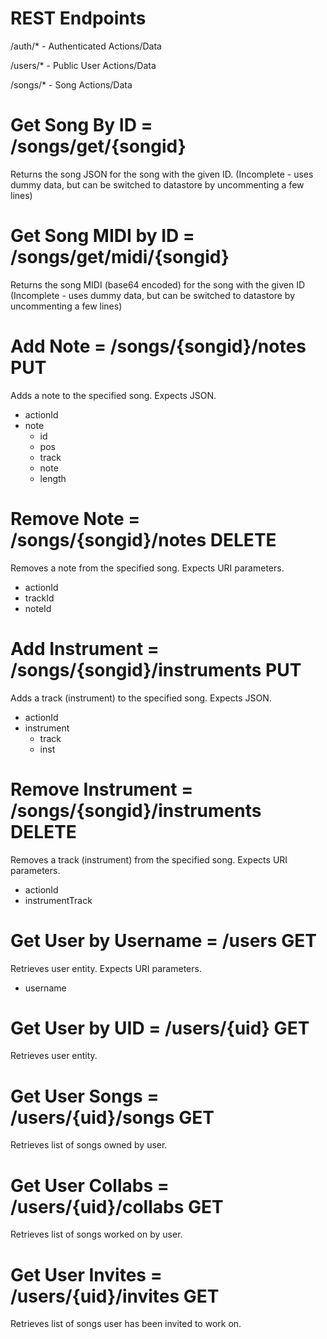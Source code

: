 REST Endpoints
========
/auth/* - Authenticated Actions/Data

/users/* - Public User Actions/Data

/songs/* - Song Actions/Data

Get Song By ID = /songs/get/{songid}
====================================
Returns the song JSON for the song with the given ID.
(Incomplete - uses dummy data, but can be switched to datastore by uncommenting a few lines)

Get Song MIDI by ID = /songs/get/midi/{songid}
==============================================
Returns the song MIDI (base64 encoded) for the song with the given ID
(Incomplete - uses dummy data, but can be switched to datastore by uncommenting a few lines)

Add Note = /songs/{songid}/notes PUT
=======
Adds a note to the specified song. Expects JSON.

* actionId
* note
  * id
  * pos
  * track
  * note
  * length

Remove Note = /songs/{songid}/notes DELETE
======
Removes a note from the specified song. Expects URI parameters.

* actionId
* trackId
* noteId


Add Instrument = /songs/{songid}/instruments PUT
=======
Adds a track (instrument) to the specified song. Expects JSON.

* actionId
* instrument
  * track
  * inst

Remove Instrument = /songs/{songid}/instruments DELETE
======
Removes a track (instrument) from the specified song. Expects URI parameters.

* actionId
* instrumentTrack

Get User by Username = /users GET
=======
Retrieves user entity. Expects URI parameters.

* username

Get User by UID = /users/{uid} GET
=======
Retrieves user entity.

Get User Songs = /users/{uid}/songs GET
=======
Retrieves list of songs owned by user.

Get User Collabs = /users/{uid}/collabs GET
=======
Retrieves list of songs worked on by user.

Get User Invites = /users/{uid}/invites GET
=======
Retrieves list of songs user has been invited to work on.

